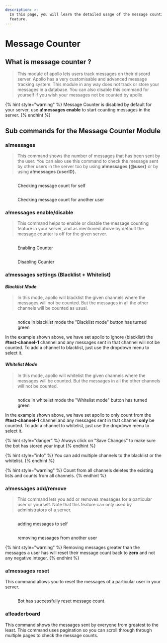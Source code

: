 ```yaml
---
description: >-
  In this page, you will learn the detailed usage of the message counting
  feature.
---
```


# Message Counter

## What is message counter ?

> This module of apollo lets users track messages on their discord server. Apollo has a very customisable and advanced message tracking system. This module in any way does not track or store your messages in a database. You can also disable this command for yourself if you wish your messages not be counted by apollo.&#x20;

{% hint style="warning" %}
Message Counter is disabled by default for your server, use **a!messages enable** to start counting messages in the server.
{% endhint %}

## Sub commands for the Message Counter Module

### a!messages

> This command shows the number of messages that has been sent by the user. You can also use this command to check the message sent by other users in the server too by using **a!messages {@user}** or by using **a!messages {userID}.**&#x20;

<div>

<figure><img src="../.gitbook/assets/Screenshot 2023-05-14 at 10.42.00 PM.png" alt=""><figcaption><p>Checking message count for self</p></figcaption></figure>

 

<figure><img src="../.gitbook/assets/Screenshot 2023-05-14 at 10.42.11 PM.png" alt=""><figcaption><p>Checking message count for another user</p></figcaption></figure>

</div>

### a!messages enable/disable

> This command helps to enable or disable the message counting feature in your server, and as mentioned above by default the message counter is off for the given server.

<div>

<figure><img src="../.gitbook/assets/Screenshot 2023-05-14 at 10.46.52 PM.png" alt=""><figcaption><p>Enabling Counter</p></figcaption></figure>

 

<figure><img src="../.gitbook/assets/Screenshot 2023-05-14 at 10.47.02 PM.png" alt=""><figcaption><p>Disabling Counter</p></figcaption></figure>

</div>

### a!messages settings (Blacklist + Whitelist)

#### _Blacklist Mode_

> In this mode, apollo will blacklist the given channels where the messages will not be counted. But the messages in all the other channels will be counted as usual.

<figure><img src="../.gitbook/assets/Screenshot 2023-05-14 at 11.02.44 PM.png" alt=""><figcaption><p>notice in blacklist mode the "Blacklist mode" button has turned green</p></figcaption></figure>

In the example shown above, we have set apollo to ignore (blacklist) the **#test-channel-1** channel and any messages sent in that channel will not be counted. To add a channel to blacklist, just use the dropdown menu to select it.

#### _Whitelist Mode_

> In this mode, apollo will whitelist the given channels where the messages will be counted. But the messages in all the other channels will not be counted.

<figure><img src="../.gitbook/assets/Screenshot 2023-05-14 at 11.15.46 PM.png" alt=""><figcaption><p>notice in whitelist mode the "Whitelist mode" button has turned green</p></figcaption></figure>

In the example shown above, we have set apollo to only count from the **#test-channel-1** channel and any messages sent in that channel **only** be counted. To add a channel to whitelist, just use the dropdown menu to select it.

{% hint style="danger" %}
Always click on "Save Changes" to make sure the bot has stored your input
{% endhint %}

{% hint style="info" %}
You can add multiple channels to the blacklist or the whitelist.
{% endhint %}

{% hint style="warning" %}
Count from all channels deletes the existing lists and counts from all channels.
{% endhint %}

### a!messages add/remove

> This command lets you add or removes messages for a particular user or yourself. Note that this feature can only used by administrators of a server.&#x20;

<div>

<figure><img src="../.gitbook/assets/Screenshot 2023-05-14 at 11.30.34 PM.png" alt=""><figcaption><p>adding messages to self</p></figcaption></figure>

 

<figure><img src="../.gitbook/assets/Screenshot 2023-05-14 at 11.31.03 PM.png" alt=""><figcaption><p>removing messages from another user</p></figcaption></figure>

</div>

{% hint style="warning" %}
Removing messages greater than the messages a user has will reset their message count back to **zero** and not any negative integer.
{% endhint %}

### a!messages reset

This command allows you to reset the messages of a particular user in your server.

<figure><img src="../.gitbook/assets/Screenshot 2023-05-14 at 11.49.44 PM.png" alt=""><figcaption><p>Bot has successfully reset message count</p></figcaption></figure>

### a!leaderboard

This command shows the messages sent by everyone from greatest to the least. This command uses pagination so you can scroll through through multiple pages to check the message counts.

<figure><img src="../.gitbook/assets/Screenshot 2023-05-14 at 11.58.16 PM.png" alt=""><figcaption></figcaption></figure>
